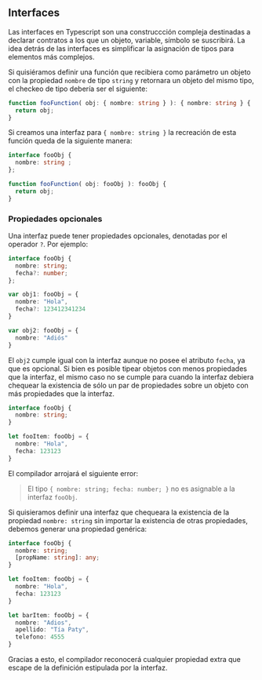 ## Interfaces

Las interfaces en Typescript son una construccción compleja destinadas a declarar contratos a los que un objeto, variable, símbolo se suscribirá. La idea detrás de las interfaces es simplificar la asignación de tipos para elementos más complejos.

Si quisiéramos definir una función que recibiera como parámetro un objeto con la propiedad `nombre` de tipo `string` y retornara un objeto del mismo tipo, el checkeo de tipo debería ser el siguiente:

```typescript
function fooFunction( obj: { nombre: string } ): { nombre: string } {
  return obj;
}
```

Si creamos una interfaz para `{ nombre: string }` la recreación de esta función queda de la siguiente manera:

```typescript
interface fooObj { 
  nombre: string ;
};

function fooFunction( obj: fooObj ): fooObj {
  return obj;
}
```


### Propiedades opcionales

Una interfaz puede tener propiedades opcionales, denotadas por el operador `?`. Por ejemplo:

```typescript
interface fooObj { 
  nombre: string;
  fecha?: number;
};

var obj1: fooObj = {
  nombre: "Hola",
  fecha?: 123412341234
}

var obj2: fooObj = {
  nombre: "Adiós"
}
```

El `obj2` cumple igual con la interfaz aunque no posee el atributo `fecha`, ya que es opcional. Si bien es posible tipear objetos con menos propiedades que la interfaz, el mismo caso no se cumple para cuando la interfaz debiera chequear la existencia de sólo un par de propiedades sobre un objeto con más propiedades que la interfaz.

```typescript
interface fooObj {
  nombre: string;
}

let fooItem: fooObj = {
  nombre: "Hola",
  fecha: 123123
}
```

El compilador arrojará el siguiente error:

> El tipo `{ nombre: string; fecha: number; }` no es asignable a la interfaz `fooObj`.

Si quisieramos definir una interfaz que chequeara la existencia de la propiedad `nombre: string` sin importar la existencia de otras propiedades, debemos generar una propiedad genérica:

```typescript
interface fooObj {
  nombre: string;
  [propName: string]: any;
}

let fooItem: fooObj = {
  nombre: "Hola",
  fecha: 123123
}

let barItem: fooObj = {
  nombre: "Adios",
  apellido: "Tía Paty",
  telefono: 4555
}
```

Gracias a esto, el compilador reconocerá cualquier propiedad extra que escape de la definición estipulada por la interfaz.
